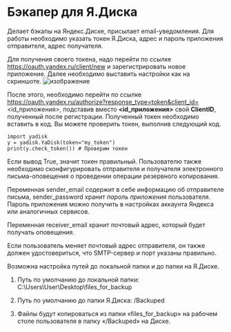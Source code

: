 # Бэкапер для Я.Диска
Делает бэкапы на Яндекс.Диске, присылает email-уведомления.
Для работы необходимо указать токен Я.Диска, адрес и пароль приложения отправителя, адрес получателя.

Для получения своего токена, надо перейти по ссылке https://oauth.yandex.ru/client/new и зарегистрировать новое приложение. Далее необходимо выставить настройки как на скриншоте.
![изображение](https://github.com/user-attachments/assets/9fd3337a-7110-472c-a85b-52b29b3273b6)

После этого, необходимо перейти по ссылке https://oauth.yandex.ru/authorize?response_type=token&client_id=<id_приложения>, подставив вместо **<id_приложения>** свой **ClientID**, полученный после регистрации.
Полученный токен необходимо вставить в код. Вы можете проверить токен, выполнив следующий код.
```
import yadisk
y = yadisk.YaDisk(token="my_token")
print(y.check_token()) # Проверим токен
```
Если вывод True, значит токен правильный.
Пользователю также необходимо сконфигурировать отправителя и получателя электронного письма-оповещения о проведении операции резервного копирования. 

Переменная sender_email содержит в себе информацию об отправителе письма, sender_password хранит *пароль приложения* пользователя. Пароль приложения можно получить в настройках аккаунта Яндекса или аналогичных сервисов.

Переменная receiver_email хранит почтовый адрес, который будет получать оповещения.

Если пользователь меняет почтовый адрес отправителя, он также должен удостовериться, что SMTP-сервер и порт указаны правильно.


Возможна настройка путей до локальной папки и до папки на Я.Диске.

1. Путь по умолчанию до локальной папки: C:\Users\User\Desktop\files_for_backup

2. Путь по умолчанию до папки Я.Диска: /Backuped

3. Файлы будут копироваться из папки «files_for_backup» на рабочем столе пользователя в папку «/Backuped» на Диске.
